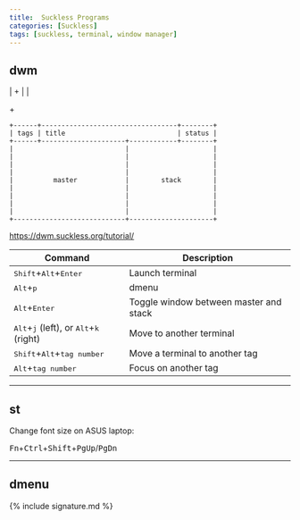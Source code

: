 ```yaml
---
title:  Suckless Programs
categories: [Suckless]
tags: [suckless, terminal, window manager]
---
```


## dwm

| <kbd></kbd>+<kbd></kbd> |  |

<kbd></kbd>+

```
+------+----------------------------------+--------+
| tags | title                            | status |
+------+---------------------+------------+--------+
|                            |                     |
|                            |                     |
|                            |                     |
|                            |                     |
|          master            |        stack        |
|                            |                     |
|                            |                     |
|                            |                     |
|                            |                     |
+----------------------------+---------------------+
```

https://dwm.suckless.org/tutorial/

| Command | Description |
| - | - |
| <kbd>Shift</kbd>+<kbd>Alt</kbd>+<kbd>Enter</kbd> | Launch terminal |
| <kbd>Alt</kbd>+<kbd>p</kbd> | dmenu |
| <kbd>Alt</kbd>+<kbd>Enter</kbd> | Toggle window between master and stack |
 <kbd>Alt</kbd>+<kbd>j</kbd> (left), or <kbd>Alt</kbd>+<kbd>k</kbd> (right) | Move to another terminal |
 | <kbd>Shift</kbd>+<kbd>Alt</kbd>+<kbd>tag number</kbd> | Move a terminal to another tag |
 | <kbd>Alt</kbd>+<kbd>tag number</kbd> | Focus on another tag |

---

## st

Change font size on ASUS laptop:

<kbd>Fn</kbd>+<kbd>Ctrl</kbd>+<kbd>Shift</kbd>+<kbd>PgUp</kbd>/<kbd>PgDn</kbd>

---

## dmenu


{% include signature.md %}